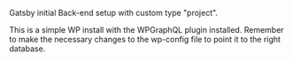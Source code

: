 Gatsby initial Back-end setup with custom type "project".

This is a simple WP install with the WPGraphQL plugin installed. 
Remember to make the necessary changes to the wp-config file to point it to the right database.
